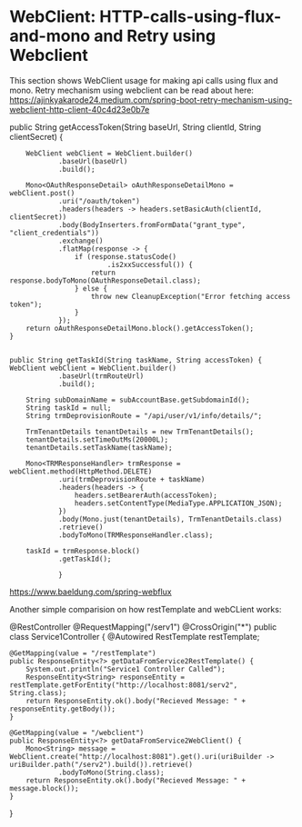 # WebClient: HTTP-calls-using-flux-and-mono and Retry using Webclient
This section shows WebClient usage for making api calls using flux and mono.
Retry mechanism using webclient can be read about here: https://ajinkyakarode24.medium.com/spring-boot-retry-mechanism-using-webclient-http-client-40c4d23e0b7e <br/>


public String getAccessToken(String baseUrl, String clientId, String clientSecret) {

        WebClient webClient = WebClient.builder()
                .baseUrl(baseUrl)
                .build();

        Mono<OAuthResponseDetail> oAuthResponseDetailMono = webClient.post()
                .uri("/oauth/token")
                .headers(headers -> headers.setBasicAuth(clientId, clientSecret))
                .body(BodyInserters.fromFormData("grant_type", "client_credentials"))
                .exchange()
                .flatMap(response -> {
                    if (response.statusCode()
                            .is2xxSuccessful()) {
                        return response.bodyToMono(OAuthResponseDetail.class);
                    } else {
                        throw new CleanupException("Error fetching access token");
                    }
                });
        return oAuthResponseDetailMono.block().getAccessToken();
    }
    
    
    public String getTaskId(String taskName, String accessToken) {
    WebClient webClient = WebClient.builder()
                .baseUrl(trmRouteUrl)
                .build();

        String subDomainName = subAccountBase.getSubdomainId();
        String taskId = null;
        String trmDeprovisionRoute = "/api/user/v1/info/details/";

        TrmTenantDetails tenantDetails = new TrmTenantDetails();
        tenantDetails.setTimeOutMs(20000L);
        tenantDetails.setTaskName(taskName);

        Mono<TRMResponseHandler> trmResponse = webClient.method(HttpMethod.DELETE)
                .uri(trmDeprovisionRoute + taskName)
                .headers(headers -> {
                    headers.setBearerAuth(accessToken);
                    headers.setContentType(MediaType.APPLICATION_JSON);
                })
                .body(Mono.just(tenantDetails), TrmTenantDetails.class)
                .retrieve()
                .bodyToMono(TRMResponseHandler.class);

        taskId = trmResponse.block()
                .getTaskId();
                
                }

https://www.baeldung.com/spring-webflux <br/>

Another simple comparision on how restTemplate and webCLient works:

@RestController
@RequestMapping("/serv1")
@CrossOrigin("*")
public class Service1Controller {
	@Autowired
	RestTemplate restTemplate;

	@GetMapping(value = "/restTemplate")
	public ResponseEntity<?> getDataFromService2RestTemplate() {
		System.out.println("Service1 Controller Called");
		ResponseEntity<String> responseEntity = restTemplate.getForEntity("http://localhost:8081/serv2", String.class);
		return ResponseEntity.ok().body("Recieved Message: " + responseEntity.getBody());
	}

	@GetMapping(value = "/webclient")
	public ResponseEntity<?> getDataFromService2WebClient() {
		Mono<String> message = WebClient.create("http://localhost:8081").get().uri(uriBuilder -> uriBuilder.path("/serv2").build()).retrieve()
				.bodyToMono(String.class);
		return ResponseEntity.ok().body("Recieved Message: " + message.block());
	}
}
